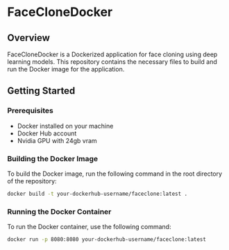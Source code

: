 # FaceCloneDocker

## Overview

FaceCloneDocker is a Dockerized application for face cloning using deep learning models. This repository contains the necessary files to build and run the Docker image for the application.

## Getting Started

### Prerequisites

- Docker installed on your machine
- Docker Hub account
- Nvidia GPU with 24gb vram

### Building the Docker Image

To build the Docker image, run the following command in the root directory of the repository:

```sh
docker build -t your-dockerhub-username/faceclone:latest .
```

### Running the Docker Container

To run the Docker container, use the following command:

```sh
docker run -p 8080:8080 your-dockerhub-username/faceclone:latest
```

